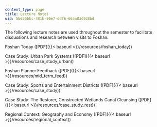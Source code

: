 ```yaml
---
content_type: page
title: Lecture Notes
uid: 5b655bbc-481b-96e7-ddf6-66aa83d038bd
---
```


The following lecture notes are used throughout the semester to facilitate discussions and research between visits to Foshan.

Foshan Today ([PDF]({{< baseurl >}}/resources/foshan_today))

Case Study: Urban Park Systems ([PDF]({{< baseurl >}}/resources/case_study_urban))

Foshan Planner Feedback ([PDF]({{< baseurl >}}/resources/mid_term_feed))

Case Study: Sports and Entertainment Districts ([PDF]({{< baseurl >}}/resources/case_study))

Case Study: The Restorer, Constructed Wetlands Canal Cleansing ([PDF]({{< baseurl >}}/resources/case_study_rest))

Regional Context: Geography and Economy ([PDF]({{< baseurl >}}/resources/regional_context))
